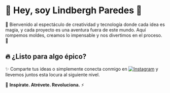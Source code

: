 # 🌟 Hey, soy Lindbergh Paredes 🚀

🎩 Bienvenido al espectáculo de creatividad y tecnología donde cada idea es magia, y cada proyecto es una aventura fuera de este mundo. Aquí rompemos moldes, creamos lo impensable y nos divertimos en el proceso. 🌌

## 🔥 ¿Listo para algo épico?
✨ Comparte tus ideas o simplemente conecta conmigo en [![Instagram](https://img.shields.io/badge/-Instagram-E4405F?style=flat-square&logo=instagram&logoColor=white)](https://instagram.com/lpq22_) y llevemos juntos esta locura al siguiente nivel.

🌠 **Inspírate. Atrévete. Revoluciona.** ⚡
